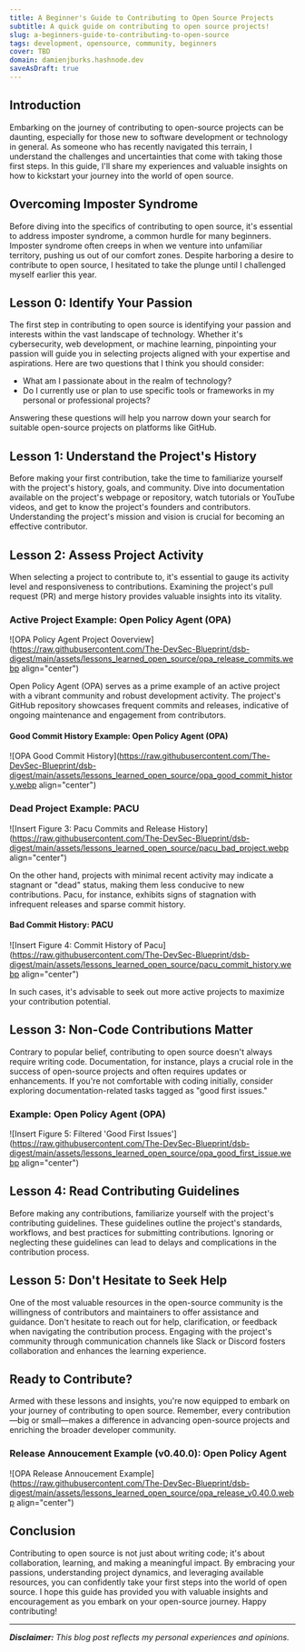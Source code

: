 ```yaml
---
title: A Beginner's Guide to Contributing to Open Source Projects
subtitle: A quick guide on contributing to open source projects!
slug: a-beginners-guide-to-contributing-to-open-source
tags: development, opensource, community, beginners
cover: TBD
domain: damienjburks.hashnode.dev
saveAsDraft: true
---
```


## Introduction

Embarking on the journey of contributing to open-source projects can be daunting, especially for those new to software development or technology in general. As someone who has recently navigated this terrain, I understand the challenges and uncertainties that come with taking those first steps. In this guide, I'll share my experiences and valuable insights on how to kickstart your journey into the world of open source.

## Overcoming Imposter Syndrome

Before diving into the specifics of contributing to open source, it's essential to address imposter syndrome, a common hurdle for many beginners. Imposter syndrome often creeps in when we venture into unfamiliar territory, pushing us out of our comfort zones. Despite harboring a desire to contribute to open source, I hesitated to take the plunge until I challenged myself earlier this year.

## Lesson 0: Identify Your Passion

The first step in contributing to open source is identifying your passion and interests within the vast landscape of technology. Whether it's cybersecurity, web development, or machine learning, pinpointing your passion will guide you in selecting projects aligned with your expertise and aspirations. Here are two questions that I think you should consider:

- What am I passionate about in the realm of technology?
- Do I currently use or plan to use specific tools or frameworks in my personal or professional projects?

Answering these questions will help you narrow down your search for suitable open-source projects on platforms like GitHub.

## Lesson 1: Understand the Project's History

Before making your first contribution, take the time to familiarize yourself with the project's history, goals, and community. Dive into documentation available on the project's webpage or repository, watch tutorials or YouTube videos, and get to know the project's founders and contributors. Understanding the project's mission and vision is crucial for becoming an effective contributor.

## Lesson 2: Assess Project Activity

When selecting a project to contribute to, it's essential to gauge its activity level and responsiveness to contributions. Examining the project's pull request (PR) and merge history provides valuable insights into its vitality.

### Active Project Example: Open Policy Agent (OPA)

![OPA Policy Agent Project Ooverview](https://raw.githubusercontent.com/The-DevSec-Blueprint/dsb-digest/main/assets/lessons_learned_open_source/opa_release_commits.webp align="center")

Open Policy Agent (OPA) serves as a prime example of an active project with a vibrant community and robust development activity. The project's GitHub repository showcases frequent commits and releases, indicative of ongoing maintenance and engagement from contributors.

#### Good Commit History Example: Open Policy Agent (OPA)

![OPA Good Commit History](https://raw.githubusercontent.com/The-DevSec-Blueprint/dsb-digest/main/assets/lessons_learned_open_source/opa_good_commit_history.webp align="center")

### Dead Project Example: PACU

![Insert Figure 3: Pacu Commits and Release History](https://raw.githubusercontent.com/The-DevSec-Blueprint/dsb-digest/main/assets/lessons_learned_open_source/pacu_bad_project.webp align="center")

On the other hand, projects with minimal recent activity may indicate a stagnant or "dead" status, making them less conducive to new contributions. Pacu, for instance, exhibits signs of stagnation with infrequent releases and sparse commit history.


#### Bad Commit History: PACU
![Insert Figure 4: Commit History of Pacu](https://raw.githubusercontent.com/The-DevSec-Blueprint/dsb-digest/main/assets/lessons_learned_open_source/pacu_commit_history.webp align="center")

In such cases, it's advisable to seek out more active projects to maximize your contribution potential.

## Lesson 3: Non-Code Contributions Matter

Contrary to popular belief, contributing to open source doesn't always require writing code. Documentation, for instance, plays a crucial role in the success of open-source projects and often requires updates or enhancements. If you're not comfortable with coding initially, consider exploring documentation-related tasks tagged as "good first issues."

### Example: Open Policy Agent (OPA)

![Insert Figure 5: Filtered 'Good First Issues'](https://raw.githubusercontent.com/The-DevSec-Blueprint/dsb-digest/main/assets/lessons_learned_open_source/opa_good_first_issue.webp align="center")

## Lesson 4: Read Contributing Guidelines

Before making any contributions, familiarize yourself with the project's contributing guidelines. These guidelines outline the project's standards, workflows, and best practices for submitting contributions. Ignoring or neglecting these guidelines can lead to delays and complications in the contribution process.

## Lesson 5: Don't Hesitate to Seek Help

One of the most valuable resources in the open-source community is the willingness of contributors and maintainers to offer assistance and guidance. Don't hesitate to reach out for help, clarification, or feedback when navigating the contribution process. Engaging with the project's community through communication channels like Slack or Discord fosters collaboration and enhances the learning experience.

## Ready to Contribute?

Armed with these lessons and insights, you're now equipped to embark on your journey of contributing to open source. Remember, every contribution—big or small—makes a difference in advancing open-source projects and enriching the broader developer community.

### Release Annoucement Example (v0.40.0): Open Policy Agent

![OPA Release Annoucement Example](https://raw.githubusercontent.com/The-DevSec-Blueprint/dsb-digest/main/assets/lessons_learned_open_source/opa_release_v0.40.0.webp align="center")

## Conclusion

Contributing to open source is not just about writing code; it's about collaboration, learning, and making a meaningful impact. By embracing your passions, understanding project dynamics, and leveraging available resources, you can confidently take your first steps into the world of open source. I hope this guide has provided you with valuable insights and encouragement as you embark on your open-source journey. Happy contributing!

---

***Disclaimer:** This blog post reflects my personal experiences and opinions.*
